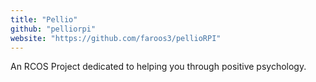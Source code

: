```yaml
---
title: "Pellio"
github: "pelliorpi"
website: "https://github.com/faroos3/pellioRPI"
---
```


An RCOS Project dedicated to helping you through positive psychology. 
